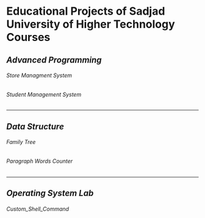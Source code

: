 # Educational Projects of Sadjad University of Higher Technology Courses

## *Advanced Programming*

###### *Store Managment System*
###### *Student Management System*
----------------------------------------
## *Data Structure*

###### *Family Tree*
###### *Paragraph Words Counter*
----------------------------------------
## *Operating System Lab*

###### *Custom_Shell_Command*

